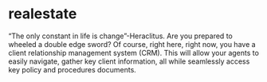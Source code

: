 # realestate
“The only constant in life is change”-Heraclitus.  Are you prepared to wheeled a double edge sword? Of course, right here, right now,  you have a client relationship management system (CRM). This will allow your agents to easily navigate, gather key client information, all while seamlessly access key policy and procedures documents.         
